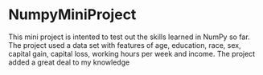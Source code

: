 # NumpyMiniProject

This mini project is intented to test out the skills learned in NumPy so far. The project used a data set with features of age, education, race, sex, capital gain, capital loss, working hours per week and income. The project added a great deal to my knowledge
